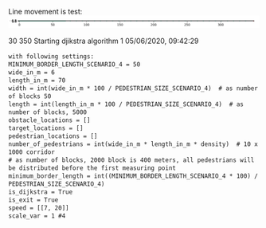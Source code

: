 Line movement is test:
<img src="scenario-4-test-1-line-movement.png" />

30
350
Starting djikstra algorithm 1 05/06/2020, 09:42:29
```
with following settings:
MINIMUM_BORDER_LENGTH_SCENARIO_4 = 50
wide_in_m = 6
length_in_m = 70
width = int(wide_in_m * 100 / PEDESTRIAN_SIZE_SCENARIO_4)  # as number of blocks 50
length = int(length_in_m * 100 / PEDESTRIAN_SIZE_SCENARIO_4)  # as number of blocks, 5000
obstacle_locations = []
target_locations = []
pedestrian_locations = []
number_of_pedestrians = int(wide_in_m * length_in_m * density)  # 10 x 1000 corridor
# as number of blocks, 2000 block is 400 meters, all pedestrians will be distributed before the first measuring point
minimum_border_length = int((MINIMUM_BORDER_LENGTH_SCENARIO_4 * 100) / PEDESTRIAN_SIZE_SCENARIO_4)
is_dijkstra = True
is_exit = True
speed = [[7, 20]]
scale_var = 1 #4
```